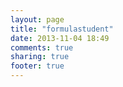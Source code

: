 ```yaml
---
layout: page
title: "formulastudent"
date: 2013-11-04 18:49
comments: true
sharing: true
footer: true
---
```

